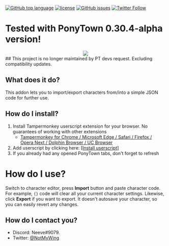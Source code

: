 [![GitHub top language](https://img.shields.io/github/languages/top/neeve01/ponytown-import-export.svg)]()
[![license](https://img.shields.io/github/license/neeve01/ponytown-import-export.svg)]()
[![GitHub issues](https://img.shields.io/github/issues/neeve01/ponytown-import-export.svg)]()
[![Twitter Follow](https://img.shields.io/twitter/follow/notmywing.svg?style=social&label=Get%20my%20unimportant%20tweets)](https://twitter.com/NotMyWing)

# Tested with PonyTown 0.30.4-alpha version!
<div style="text-align:center"><img src="https://i.imgur.com/JQ6KVM5.png"/></div>
## This project is no longer maintained by PT devs request.
Excluding compatibility updates.

## What does it do?
This addon lets you to import/export characters from/into a simple JSON code for further use.

## How do I install?
1. Install Tampermonkey userscript extension for your browser. No guarantees of working with other extensions
   * [Tampermonkey for Chrome / Microsoft Edge / Safari / Firefox / Opera Next / Dolphin Browser / UC Browser](http://tampermonkey.net/)
2. Add userscript by clicking here: [[Install userscript]](https://openuserjs.org/scripts/Neeve/PonyTown_ImportExport)
3. If you already had any opened PonyTown tabs, don't forget to refresh

# How do I use?
Switch to character editor, press **Import** button and paste character code. 
For example, `{}` code will clear all your current character settings.
Likewise, click **Export** if you want to export.
It doesn't autosave your character, so you can easily revert any changes.

## How do I contact you?
* Discord: Neeve#9079.
* Twitter: [@NotMyWing](https://twitter.com/NotMyWing)
